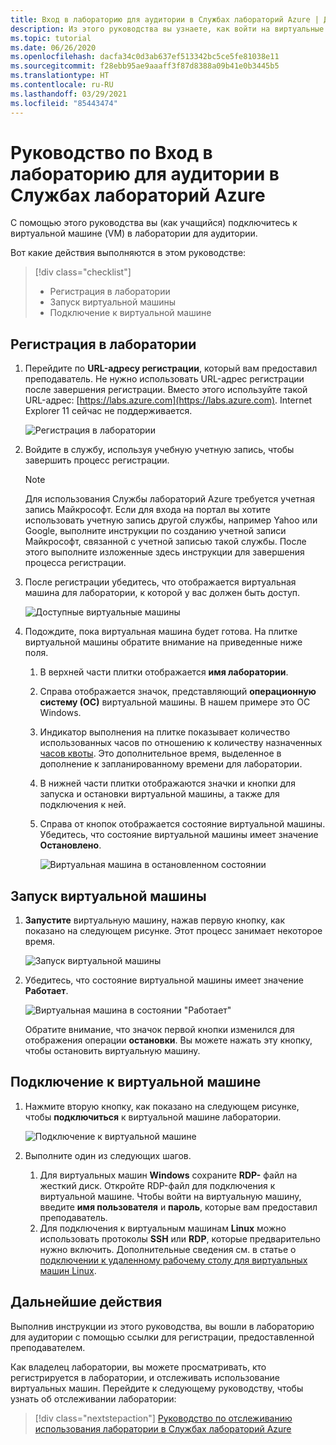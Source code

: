 ```yaml
---
title: Вход в лабораторию для аудитории в Службах лабораторий Azure | Документация Майкрософт
description: Из этого руководства вы узнаете, как войти на виртуальные машины в лаборатории для аудитории, которую настроил для вас преподаватель.
ms.topic: tutorial
ms.date: 06/26/2020
ms.openlocfilehash: dacfa34c0d3ab637ef513342bc5ce5fe81038e11
ms.sourcegitcommit: f28ebb95ae9aaaff3f87d8388a09b41e0b3445b5
ms.translationtype: HT
ms.contentlocale: ru-RU
ms.lasthandoff: 03/29/2021
ms.locfileid: "85443474"
---
```

# <a name="tutorial-access-a-classroom-lab-in-azure-lab-services"></a>Руководство по Вход в лабораторию для аудитории в Службах лабораторий Azure
С помощью этого руководства вы (как учащийся) подключитесь к виртуальной машине (VM) в лаборатории для аудитории. 

Вот какие действия выполняются в этом руководстве:

> [!div class="checklist"]
> * Регистрация в лаборатории
> * Запуск виртуальной машины
> * Подключение к виртуальной машине

## <a name="register-to-the-lab"></a>Регистрация в лаборатории

1. Перейдите по **URL-адресу регистрации**, который вам предоставил преподаватель. Не нужно использовать URL-адрес регистрации после завершения регистрации. Вместо этого используйте такой URL-адрес: [https://labs.azure.com](https://labs.azure.com). Internet Explorer 11 сейчас не поддерживается. 

    ![Регистрация в лаборатории](./media/tutorial-connect-vm-in-classroom-lab/register-lab.png)
1. Войдите в службу, используя учебную учетную запись, чтобы завершить процесс регистрации. 

    > [!NOTE]
    > Для использования Службы лабораторий Azure требуется учетная запись Майкрософт. Если для входа на портал вы хотите использовать учетную запись другой службы, например Yahoo или Google, выполните инструкции по созданию учетной записи Майкрософт, связанной с учетной записью такой службы. После этого выполните изложенные здесь инструкции для завершения процесса регистрации. 
1. После регистрации убедитесь, что отображается виртуальная машина для лаборатории, к которой у вас должен быть доступ. 

    ![Доступные виртуальные машины](./media/tutorial-connect-vm-in-classroom-lab/accessible-vms.png)
1. Подождите, пока виртуальная машина будет готова. На плитке виртуальной машины обратите внимание на приведенные ниже поля.
    1. В верхней части плитки отображается **имя лаборатории**.
    1. Справа отображается значок, представляющий **операционную систему (ОС)** виртуальной машины. В нашем примере это ОС Windows. 
    1. Индикатор выполнения на плитке показывает количество использованных часов по отношению к количеству назначенных [часов квоты](how-to-configure-student-usage.md#set-quotas-for-users). Это дополнительное время, выделенное в дополнение к запланированному времени для лаборатории. 
    1. В нижней части плитки отображаются значки и кнопки для запуска и остановки виртуальной машины, а также для подключения к ней. 
    1. Справа от кнопок отображается состояние виртуальной машины. Убедитесь, что состояние виртуальной машины имеет значение **Остановлено**. 

        ![Виртуальная машина в остановленном состоянии](./media/tutorial-connect-vm-in-classroom-lab/vm-in-stopped-state.png)

## <a name="start-the-vm"></a>Запуск виртуальной машины
1. **Запустите** виртуальную машину, нажав первую кнопку, как показано на следующем рисунке. Этот процесс занимает некоторое время.  

    ![Запуск виртуальной машины](./media/tutorial-connect-vm-in-classroom-lab/start-vm.png)
4. Убедитесь, что состояние виртуальной машины имеет значение **Работает**. 

    ![Виртуальная машина в состоянии "Работает"](./media/tutorial-connect-vm-in-classroom-lab/vm-running.png)

    Обратите внимание, что значок первой кнопки изменился для отображения операции **остановки**. Вы можете нажать эту кнопку, чтобы остановить виртуальную машину. 

## <a name="connect-to-the-vm"></a>Подключение к виртуальной машине

1. Нажмите вторую кнопку, как показано на следующем рисунке, чтобы **подключиться** к виртуальной машине лаборатории. 

    ![Подключение к виртуальной машине](./media/tutorial-connect-vm-in-classroom-lab/connect-vm.png)
2. Выполните один из следующих шагов. 
    1. Для виртуальных машин **Windows** сохраните **RDP-** файл на жесткий диск. Откройте RDP-файл для подключения к виртуальной машине. Чтобы войти на виртуальную машину, введите **имя пользователя** и **пароль**, которые вам предоставил преподаватель. 
    3. Для подключения к виртуальным машинам **Linux** можно использовать протоколы **SSH** или **RDP**, которые предварительно нужно включить. Дополнительные сведения см. в статье о [подключении к удаленному рабочему столу для виртуальных машин Linux](how-to-enable-remote-desktop-linux.md). 

## <a name="next-steps"></a>Дальнейшие действия
Выполнив инструкции из этого руководства, вы вошли в лабораторию для аудитории с помощью ссылки для регистрации, предоставленной преподавателем.

Как владелец лаборатории, вы можете просматривать, кто регистрируется в лаборатории, и отслеживать использование виртуальных машин. Перейдите к следующему руководству, чтобы узнать об отслеживании лаборатории:

> [!div class="nextstepaction"]
> [Руководство по отслеживанию использования лаборатории в Службах лабораторий Azure](tutorial-track-usage.md) 
